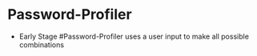 # Password-Profiler
* Early Stage
#Password-Profiler uses a user input to make all possible combinations
